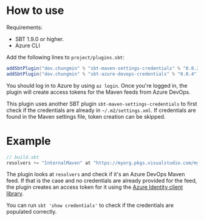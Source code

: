 # How to use

Requirements:
- SBT 1.9.0 or higher.
- Azure CLI

Add the following lines to `project/plugins.sbt`:

```scala
addSbtPlugin("dev.chungmin" % "sbt-maven-settings-credentials" % "0.0.2")
addSbtPlugin("dev.chungmin" % "sbt-azure-devops-credentials" % "0.0.4")
```

You should log in to Azure by using `az login`. Once you're logged in, the plugin will
create access tokens for the Maven feeds from Azure DevOps.

This plugin uses another SBT plugin `sbt-maven-settings-credentials` to first check if the credentials are
already in `~/.m2/settings.xml`. If credentials are found in the Maven settings file, token creation can be skipped.

# Example

```scala
// build.sbt
resolvers += "InternalMaven" at "https://myorg.pkgs.visualstudio.com/myproject/_packaging/InternalMaven/maven/v1"
```

The plugin looks at `resolvers` and check if it's an Azure DevOps Maven feed. If that is the case and no credentials are already provided for the feed, the plugin creates an access token for it using the [Azure Identity client library](https://github.com/Azure/azure-sdk-for-java/blob/main/sdk/identity/azure-identity/README.md).

You can run `sbt 'show credentials'` to check if the credentials are populated correctly.
